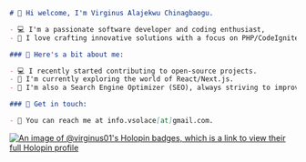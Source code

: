 ```markdown
# 👋 Hi welcome, I'm Virginus Alajekwu Chinagbaogu.

- 💻 I'm a passionate software developer and coding enthusiast,
- 💞️ I love crafting innovative solutions with a focus on PHP/CodeIgniter, Dart/Flutter, and more.

### 🚀 Here's a bit about me:

- 💻 I recently started contributing to open-source projects.
- 🌱 I'm currently exploring the world of React/Next.js.
- 🔗 I'm also a Search Engine Optimizer (SEO), always striving to improve web visibility.

### 💬 Get in touch:

- 📧 You can reach me at info.vsolace[at]gmail.com.
```
[![An image of @virginus01's Holopin badges, which is a link to view their full Holopin profile](https://holopin.me/virginus01)](https://holopin.io/@virginus01)
